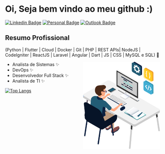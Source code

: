 <h1>Oi, Seja bem vindo ao meu github :)</h1>

[![Linkedin Badge](https://img.shields.io/badge/-LinkedIn-6633cc?style=flat-square&logo=Linkedin&logoColor=white&link=https://www.linkedin.com/in/rodrigodil/)](https://www.linkedin.com/in/rodrigodil/)
[![Personal Badge](https://img.shields.io/badge/-Website-6633cc?style=flat-square&logo=Me&logoColor=white&link=https://rodrigodil.github.io)](https://rodrigodil.github.io)
[![Outlook Badge](https://img.shields.io/badge/-rodrigodil@live.com-6633cc?style=flat-square&logo=Outlook&logoColor=white&link=mailto:rodrigodil@live.com)](mailto:rodrigodil@live.com)





## Resumo Profissional
(Python | Flutter | Cloud | Docker | Git | PHP | REST APIs| NodeJS | CodeIgniter | ReactJS | Laravel | Angular | Dart | JS | CSS | MySQL e SQL) 🚀

<img align="right" alt="Code Boy" src="https://raw.githubusercontent.com/Rodrigodil/Rodrigodil/main/codeboy.png"  width="250px"/>

- Analista de Sistemas ✨
- DevOps ✨
- Desenvolvedor Full Stack ✨
- Analista de TI ✨

 

[![Top Langs](https://github-readme-stats.vercel.app/api/top-langs/?username=Rodrigodil&layout=compact)](https://rodrigodil.github.io/perfil/)
